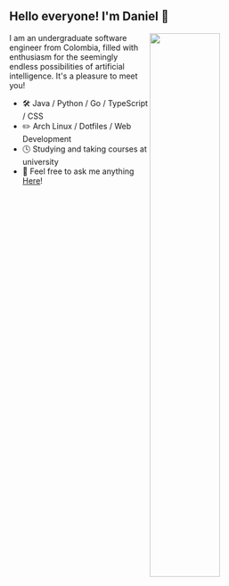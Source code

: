 ## Hello everyone! I'm Daniel 👋

<picture>
<img align="right" width="50%" src="https://github-readme-stats-daniel27110.vercel.app/api?username=Daniel27110&show_icons=true&count_private=true&bg_color=00000000&hide_border=true" />
</picture>

I am an undergraduate software engineer from Colombia, filled with enthusiasm for the seemingly endless possibilities of artificial intelligence. It's a pleasure to meet you!

-   🛠️  Java / Python / Go / TypeScript / CSS
-   ✏️  Arch Linux / Dotfiles / Web Development
-   🕓  Studying and taking courses at university
-   💬  Feel free to ask me anything [Here](https://github.com/Daniel27110/Daniel27110/discussions)!
